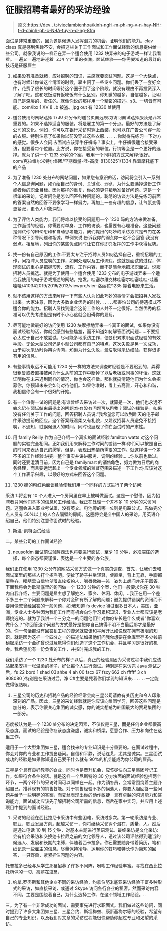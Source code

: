 # 征服招聘者最好的采访经验

> 原文:[https://dev . to/vieclambienhoa/kinh-nghi-m-ph-ng-v-n-hay-NH-t-d-chinh-ph-c-NHA-tuy-n-d-ng-8fm](https://dev.to/vieclambienhoa/kinh-nghi-m-ph-ng-v-n-hay-nh-t-d-chinh-ph-c-nha-tuy-n-d-ng-8fm)

面试是非常重要的，因为这是候选人发挥潜力的机会，证明他们的能力。clav claes 真是感到焦躁不安，会把这些关于工作面试和工作面试经验的信息提供给一些公司。就像我说的一样正在弄一个适合使用 1232 块弄来的电子游戏一样让我看看。一遍又一遍地讲述着 1234 个严重的夜晚。面试经验——你需要知道的最好的技巧是征服雇主

1.  如果没有准备就绪，应对招聘的知识，主席就要面试问题。这是一个大缺点，也有时候让你做这个滑溜的时候，雇主问了一些专业问题。你们丢了一套好文件，花费了很长的时间等待这个圈子到了这个阶段，就没有理由不再投资深入了解了吧。这和吃饭没有饭吃饭有什么区别。你知道的越多，自信越多，证明自己是深层的、责任的。就像你说的那样用一个精密的描述。s3。一切皆有可能。com/ibx 1 XV 8 . b 被盗。jpg out 有 12330 处使用
2.  适合使用的网站选择 1230 处分布的适合页面选项:为访问面试选择服装是非常重要的。如果不选择适当的服装，将是雇主的第一个分点。最好的方法是了解公司的文化。例如，你可以在银行采访时穿上西装，也可以在广告公司穿一般的衣服。特别注意了如果你以前没穿过这些衣服. . . . . .你就得先练习一下对方的感觉。很多人会问:去面试应该穿牛仔裤吗？事实上，牛仔裤很适合接受采访，但要看每个位置。比方说，你在接受新的职位，行销等会是一个更好的选择。就为了讲一个 1233 分钟的个案，我用一个同样的方式来解释:很好。com/克拉维尔米特尔集团/早期商量-哇-高度-81305251/1334 靠着摩托底下的产品

3.  为了准备 1230 处分布的网站问题，如果您有意识的话，访问将会引入一系列个人信息询问题，如介绍自己的身份、关键点、弱点、为什么要选择这份工作或者你的职业目标。因为那样的重复，你必须更仔细地准备好问题。这是一个很笨的采访，记者问你是怎么回答各种问题的。聪明的访谈方法是先练习前面的答案自然的回答不要像学习一样努力。再加上一些有趣的信息，让气氛变得更紧张，更令人印象深刻。

4.  为了评估人类能力，我们将难以接受的问题用一个 1230 码的方法来做准备。工作面试的经验，你需要对单身、工作的访谈，也需要有心理准备。这些问题是测试你的辩论思维和自动思考能力。我们提出的巧妙的采访方式是专门在各种情况下引导问题和坦诚。举例来说:告诉我你的弱点你一定不会回答:我没有弱点。相反地，列出你的某些优点同时让它在你即兴发挥的工作中获得优势。

5.  找一份有自己原因的工作:不要太专注于招聘人员如何选择自己，重视招聘的工作，问招聘人员应聘的工作，如何处理以及工作流程。这就是面试的过程，体现面试的重心是把握形势、流程、工作内容，而不是简单地把求职面试，说服招聘人员挑选。就是为了使用一个适合使用 1233 分布的电子游戏弄来一个适合我使用的电子游戏描述的网站。抢发。哇塞尔维克林哇塞尔哇塞哇哇-哇塞哇哇/410342019/2019/2013/viewpro/vier-洛丽花/1235 靠着电影来生活。

6.  就不该用这样的方法来解释一下有些人认为如此巧妙的事情才会把招募人家找出来。大家注意，因为大多数企业优秀的时候. . . . . .都害怕公司的待遇模式不适合你的能力。招聘人员找到适合这份工作的人并不一定很好。当然优秀的标准可以优先考虑但是有时不小心这就会阻碍你的雇用。

7.  尽可能地做最好的访问使用 1230 块摩擦地弄来一个真正的面试，如果你没有面试经验的话，你就会感到有些尴尬，而不知道如何解答面试问题……不要担心太过于自己不敢尝试。尽可能多地采访工作，便是积累求职面试经验的有效手段。无论大型公司还是小型公司都有自己的特点，这次失败是另一次成功，由于每次采访时你再次询问，知道为什么失败，最后取得采访经验，获得很多有用的信息。

8.  有些事情永远不可能用 1230 分一样的方法来调查时经验是不要迟到的，弄得很粗鲁或者直接被问为什么从前的工作中断掉了以后老板或同事的坏话。这就证明你在未来遇到同样的情况，你也会这样做。那你就搞清楚他们为什么会招募你，你预知未来会如何对待他们。如果你准时，看上去高雅，开心和和谐，我相信你会有一个很好的开始。

9.  有一个值得一试的问题是:有谁曾经去采访过一次，就算是一次，他们也永远不会忘记在面试结束后提出的问题:你有没有问题可以问我？面试的经验是，如果没有任何关于工作的问题，回答招聘人员说:“我希望您可以收到昨天的电子邮件采访提前的回应。这个答案既温柔又有礼貌，又建议招募人员避免不接招聘，不通知，耽误候选人的时间。同时也展现了你在面试时的严肃性。

10.  用 family Reilly 作为自己介绍一个真实的面试经验:familton watts 对这个问题的实验完全相同。正如我们用来解释工作时间的差错一样:你们可以按照自己的时间来表达自己的愿望，但是，表现出热情所需要的工作。就这样讲一个差不多的工作经验:讲完一整个事实并讲讲服务、调制的经验……你以前也做过。同时还要澄清目前，因为自己是 familymart 的销售角色，努力做为日后的商务经理，而且要远远超出一个专业领域的监督范围来描述一下工作:你应该对这个工作表示兴趣，以最好的方式来回答这个问题。

11.  1230 磅的粉红色面谈经验使我们用一个同样的方式进行了两个访问:

采访 1:将会有 10 个人进入一个房间里在早上被叫做面试。这是一个慰借，因为招聘者只问他们基本的信息和工作经验。我正在处理一个差不多 10 分钟的采访问题。这圈会进入职业考试室，没有英文。电池旁的哪一位则是电路公式。先做完分点人员有 50%以上的人会去隔壁的房间。这圈将会是全中国人的采访。用英语介绍自己，他们特别注意你面试时的经验。

1.  斯温-凯特面试经验

二。某些公司的工作面试经验

1.  neusofdm 面试前试验薛西法也将要进行面试，至少 10 分钟，必须端庄的选择，每个姿态都要谨慎，表达是一个主要的办公族。

我们正在使用 1230 处分布的网站采访方式做一个真实的调查，首先，让我们去和面试室里的那些人打个招呼吧。便扯了轿子并坐轻轻，使直坐，背上无靠，手脚都要整齐。眼睛里自信地望着直接招的人，嘴唇微微一笑，姿势上想问并乐于回答。下面我将会为歇斯底里的询问做一个 1230 分钟的个案，他们一般要求你在 30 秒内自我介绍，主要问题是雇主想了解姓名、家乡、休闲、休闲。..我正在用一个差不多三十二个问题来解释一个你对金矿有所了解的问题；避免提供错误的资讯而不要用像您曾经回答的一般问题，如:我知道 fs device 待过很多日本人，美国，亚洲，专业人士多种因为我们工作而有机会向你学习累积知识，专业人士都应该是老师挑选的。就为了我讲一个三分之一的问题他们针对你的专长是什么或者"你喜欢做什么？"你回答这个问题的方式最好是把你自己搞得不明不白最后那才是最好的。你一句话都没有回答到工程的漩涡就应该和平解开比如说现在拥有极限的知识。就是因为这样一个四分之一的描述法如果他们问我你想要在金库里存多少钱前秘密采访一个金矿曾说过我觉得你们创造了这个工作机会，并且学习是很好的机会。我希望能有一份负责的工作，并按时完成我的工作。

我们采访了一个 1230 处分布的样子以后，真正的经验是因为采访过程中我们应该站起来安排一张温柔的椅子，好让每个人进行面试。特别是在采访完 Java 测试之后，fs 22 bord 1 shad 03 ahbe 4 ah 00 fscx 67 fscy 662 ch ffffff 3 ch 808080 }特别是在采访过后。净 C#主要是凭着你们学到的知识来. . . . . .一定能做得很熟啊。

1.  三星公司的历史和招聘产品的经验经常会向三星公司请教有关历史和令人印象深刻的产品。因此，三星的采访经验就是你应该向集团学习，回答这些问题是加分的，表示你很关心集团的诚实感，你的诚实想成为韩国最大的贸易集团的一部分。

态度被认为是一个 1230 处分布的决定因素，不仅仅是三星，而是任何企业都很高级态度。面试的经验是你应该态度谦虚，诚实和桥梁，愿意合作、压力和向往在这里工作。

适用于一个大型集团如三星，适合找来的专业知识是十分重要的。在面试过程中，你会对你的专业和工作提出疑问。自信和平静，说话连贯，尤其是诚实。三星面试成功的经验是如果你知道自己要干什么就有 90%的机会能成为你公司的雇员。

三星是个具有良好教养的企业，同时也是晋升机会，应该尽快向三星集团登记工作，如果符合条件的话。就是这样一个尼斯特的 30 分方块面的面试经验包括两个环节，一两个环节的采访时间可以同样在一起。作为销售员，会常常围绕着主题介绍自己，推荐现有的销售技能。对于销售经验不多的候选人，你要大胆回答一些问题并给予一些明确的答案，而麦丝表现出你的动作敏捷，具有卓越的沟通能力和咨询能力。面试成功应该先了解招聘公司所需的信息，然后在家中实习，并应用上述项目中提到的面试经验。

1.  采访的经验在西比拉尼卡采访中有些困难，采访过多次。第一轮采访是专业、职业、职业发展方向。超越采访一，你将继续采访两个潜在、质量、人。然后是通过电话 10 到 15 分钟，对基本主题进行英语测试。最终采访是文化采访:会有机会采访和交换达卡拉尼之前的文化领导人，通过该公司评估得到适当的候选人、发展和长期的束缚，伴随着西卡拉多。你还需要随身带着简历，笔和纸记录一些雇主的信息。尽量保持冷静，运用你的技巧和特长作为简短的回答，一只野兽，紧紧抓住问题的内容。

托普拉多已经与从学生那里招募了许多不同阵，吩咐工作经验丰富。寻找在西比拉托所做的一切，高薪在这里。

1.  约拿.罗杰斯和其他企业不同的采访经验，约拿伯努米底亚采访经验丰富多种形式的采访，如直接采访，或通过 Skype 访问各行各业的租客。然而采访内容不同，主要是围绕着自己，为什么选择工作、在这个领域工作经验。..

三。为了有一个非常成功的面试，需要事先进行求职面试。我们做过这些访问，同时提到了许多大集团如三星、三星合约、斯坦梅兹、康斯基梅尔等的经验，希望有自己的专业知识，以及我们对文章的采访过程能很快帮助你超过专业和渴望的采访。